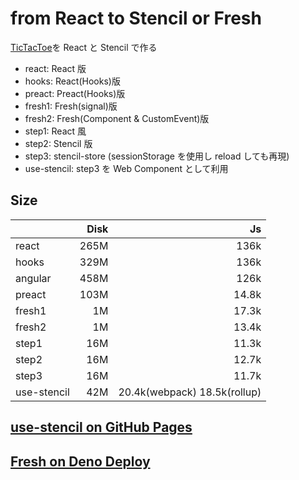 # from React to Stencil or Fresh

[TicTacToe](https://reactjs.org/tutorial/tutorial.html)を React と Stencil で作る

- react: React 版
- hooks: React(Hooks)版
- preact: Preact(Hooks)版
- fresh1: Fresh(signal)版
- fresh2: Fresh(Component & CustomEvent)版
- step1: React 風
- step2: Stencil 版
- step3: stencil-store (sessionStorage を使用し reload しても再現)
- use-stencil: step3 を Web Component として利用

## Size

|             | Disk |                           Js |
| :---------- | ---: | ---------------------------: |
| react       | 265M |                         136k |
| hooks       | 329M |                         136k |
| angular     | 458M |                         126k |
| preact      | 103M |                        14.8k |
| fresh1      |   1M |                        17.3k |
| fresh2      |   1M |                        13.4k |
| step1       |  16M |                        11.3k |
| step2       |  16M |                        12.7k |
| step3       |  16M |                        11.7k |
| use-stencil |  42M | 20.4k(webpack) 18.5k(rollup) |

## [use-stencil on GitHub Pages](https://shingo1551.github.io/TicTocToe/)

## [Fresh on Deno Deploy](https://tictoctoe.deno.dev/)
